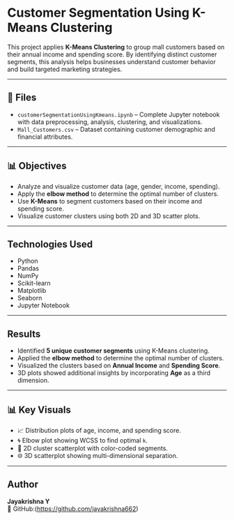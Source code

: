 #  Customer Segmentation Using K-Means Clustering

This project applies **K-Means Clustering** to group mall customers based on their annual income and spending score. By identifying distinct customer segments, this analysis helps businesses understand customer behavior and build targeted marketing strategies.

---

## 📂 Files

- `customerSegmentationUsingKmeans.ipynb` – Complete Jupyter notebook with data preprocessing, analysis, clustering, and visualizations.
- `Mall_Customers.csv` – Dataset containing customer demographic and financial attributes.

---

## 📊 Objectives

- Analyze and visualize customer data (age, gender, income, spending).
- Apply the **elbow method** to determine the optimal number of clusters.
- Use **K-Means** to segment customers based on their income and spending score.
- Visualize customer clusters using both 2D and 3D scatter plots.

---

## Technologies Used

- Python  
- Pandas  
- NumPy  
- Scikit-learn  
- Matplotlib  
- Seaborn  
- Jupyter Notebook

---

##  Results

- Identified **5 unique customer segments** using K-Means clustering.
- Applied the **elbow method** to determine the optimal number of clusters.
- Visualized the clusters based on **Annual Income** and **Spending Score**.
- 3D plots showed additional insights by incorporating **Age** as a third dimension.

---

## 📊 Key Visuals

- 📈 Distribution plots of age, income, and spending score.
- 🌀 Elbow plot showing WCSS to find optimal `k`.
- 🎯 2D cluster scatterplot with color-coded segments.
- 🌐 3D scatterplot showing multi-dimensional separation.

---

## Author

**Jayakrishna Y**  
🔗 GitHub:(https://github.com/jayakrishna662)
